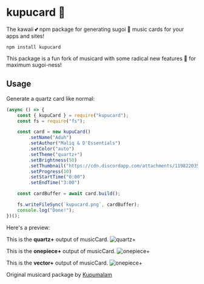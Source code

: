 
# kupucard 🎵

The kawaii 💕 npm package for generating sugoi 🤩 music cards for your apps and sites! 

```
npm install kupucard
```

This package is a fun fork of musicard with some radical new features 🌈 for maximum sugoi-ness!


## Usage

Generate a quartz card like normal:

```js
(async () => {
    const { kupuCard } = require("kupucard");
    const fs = require("fs");

    const card = new kupuCard()
        .setName("Aduh")
        .setAuthor("Maliq & D'Essentials")
        .setColor("auto")
        .setTheme("quartz+")
        .setBrightness(50)
        .setThumbnail("https://cdn.discordapp.com/attachments/1198220352963219456/1202316791351615548/index.jpg?ex=65cd03c5&is=65ba8ec5&hm=d5229d21023379c157e7e9bfa7d0258e6bcf7d7727a2381d133d51d3498bd3bf&")
        .setProgress(10)
        .setStartTime("0:00")
        .setEndTime("3:00")

    const cardBuffer = await card.build();

    fs.writeFileSync(`kupucard.png`, cardBuffer);
    console.log("Done!");
})();
```

Here's a preview:

This is the **quartz+** output of musicCard. 
![quartz+](https://i.imgur.com/Ej0fR2G.png)

This is the **onepiece+** output of musicCard. 
![onepiece+](https://i.imgur.com/W1aKxlA.png)

This is the **vector+** output of musicCard. 
![onepiece+](https://i.imgur.com/L5lfCTQ.png)


Original musicard package by [Kupumalam](https://github.com/)
